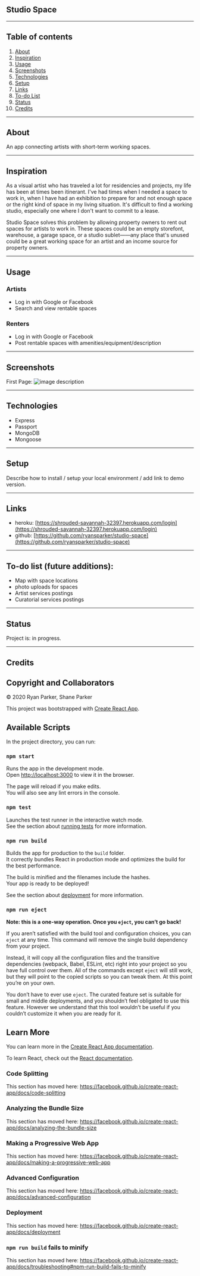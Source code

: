 ## Studio Space

------------------
## Table of contents

1. [About](#about)
2. [Inspiration](#inspiration)
3. [Usage](#usage)
4. [Screenshots](#screenshots)
5. [Technologies](#technologies)
6. [Setup](#setup)
7. [Links](#links)
8. [To-do List](#todo)
9. [Status](#status)
10. [Credits](#credits)

------------------
## About <a name="about"></a>

An app connecting artists with short-term working spaces.

------------------
## Inspiration <a name="inspiration"></a>

As a visual artist who has traveled a lot for residencies and projects, my life has been at times been itinerant. I've had times when I needed a space to work in, when I have had an exhibition to prepare for and not enough space or the right kind of space in my living situation. It's difficult to find a working studio, especially one where I don't want to commit to a lease. 

Studio Space solves this problem by allowing property owners to rent out spaces for artists to work in. These spaces could be an empty storefont, warehouse, a garage space, or a studio sublet——any place that's unused could be a great working space for an artist and an income source for property owners.

------------------
## Usage <a name="usage"></a>

### Artists
* Log in with Google or Facebook
* Search and view rentable spaces


### Renters
* Log in with Google or Facebook
* Post rentable spaces with amenities/equipment/description

------------------
## Screenshots <a name="screenshots"></a>
First Page: 
![image description](./public/images/screenshots-breaking-bread_0001.jpg)



------------------
## Technologies <a name="technologies"></a>

* Express
* Passport
* MongoDB
* Mongoose

------------------
## Setup <a name="setup"></a>

Describe how to install / setup your local environment / add link to demo version.

------------------
## Links <a name="links"></a>

* heroku: [https://shrouded-savannah-32397.herokuapp.com/login](https://shrouded-savannah-32397.herokuapp.com/login)
* github: [https://github.com/ryansparker/studio-space](https://github.com/ryansparker/studio-space)

------------------
## To-do list (future additions): <a name="todo"></a>

* Map with space locations
* photo uploads for spaces
* Artist services postings
* Curatorial services postings

------------------
## Status <a name="status"></a>

Project is: in progress.

------------------
## Credits <a name="credits"></a>

## Copyright and Collaborators

© 2020 Ryan Parker, Shane Parker



This project was bootstrapped with [Create React App](https://github.com/facebook/create-react-app).

## Available Scripts

In the project directory, you can run:

### `npm start`

Runs the app in the development mode.<br />
Open [http://localhost:3000](http://localhost:3000) to view it in the browser.

The page will reload if you make edits.<br />
You will also see any lint errors in the console.

### `npm test`

Launches the test runner in the interactive watch mode.<br />
See the section about [running tests](https://facebook.github.io/create-react-app/docs/running-tests) for more information.

### `npm run build`

Builds the app for production to the `build` folder.<br />
It correctly bundles React in production mode and optimizes the build for the best performance.

The build is minified and the filenames include the hashes.<br />
Your app is ready to be deployed!

See the section about [deployment](https://facebook.github.io/create-react-app/docs/deployment) for more information.

### `npm run eject`

**Note: this is a one-way operation. Once you `eject`, you can’t go back!**

If you aren’t satisfied with the build tool and configuration choices, you can `eject` at any time. This command will remove the single build dependency from your project.

Instead, it will copy all the configuration files and the transitive dependencies (webpack, Babel, ESLint, etc) right into your project so you have full control over them. All of the commands except `eject` will still work, but they will point to the copied scripts so you can tweak them. At this point you’re on your own.

You don’t have to ever use `eject`. The curated feature set is suitable for small and middle deployments, and you shouldn’t feel obligated to use this feature. However we understand that this tool wouldn’t be useful if you couldn’t customize it when you are ready for it.

## Learn More

You can learn more in the [Create React App documentation](https://facebook.github.io/create-react-app/docs/getting-started).

To learn React, check out the [React documentation](https://reactjs.org/).

### Code Splitting

This section has moved here: https://facebook.github.io/create-react-app/docs/code-splitting

### Analyzing the Bundle Size

This section has moved here: https://facebook.github.io/create-react-app/docs/analyzing-the-bundle-size

### Making a Progressive Web App

This section has moved here: https://facebook.github.io/create-react-app/docs/making-a-progressive-web-app

### Advanced Configuration

This section has moved here: https://facebook.github.io/create-react-app/docs/advanced-configuration

### Deployment

This section has moved here: https://facebook.github.io/create-react-app/docs/deployment

### `npm run build` fails to minify

This section has moved here: https://facebook.github.io/create-react-app/docs/troubleshooting#npm-run-build-fails-to-minify
